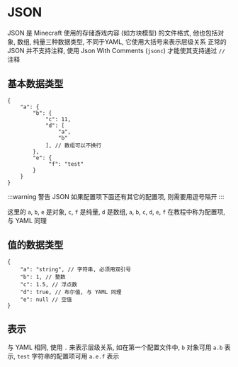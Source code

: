 # JSON

JSON 是 Minecraft 使用的存储游戏内容 (如方块模型) 的文件格式, 他也包括对象, 数组, 纯量三种数据类型, 不同于YAML, 它使用大括号来表示层级关系
正常的 JSON 并不支持注释, 使用 Json With Comments (`jsonc`) 才能使其支持通过 `//` 注释

## 基本数据类型

```jsonc
{
    "a": {
        "b": {
            "c": 11,
            "d": [
                "a",
                "b"
            ], // 数组可以不换行
        },
        "e": {
             "f": "test"
        }
    }
}
```

:::warning 警告
JSON 如果配置项下面还有其它的配置项, 则需要用逗号隔开
:::

这里的 `a`, `b`, `e` 是对象, `c`, `f` 是纯量, `d` 是数组, `a`, `b`, `c`, `d`, `e`, `f` 在教程中称为配置项, 与 YAML 同理


## 值的数据类型

```jsonc
{
    "a": "string", // 字符串, 必须用双引号
    "b": 1, // 整数
    "c": 1.5, // 浮点数
    "d": true, // 布尔值, 与 YAML 同理
    "e": null // 空值
}
```

## 表示

与 YAML 相同, 使用 `.` 来表示层级关系, 如在第一个配置文件中, `b` 对象可用 `a.b` 表示, `test` 字符串的配置项可用 `a.e.f` 表示
